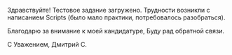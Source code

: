 Здравствуйте! 
Тестовое задание загружено. 
Трудности возникли с написанием Scripts (было мало практики, потребовалось разобраться).

Благодарю за внимание к моей кандидатуре,
Буду рад обратной связи.

С Уважением,
Дмитрий С.
